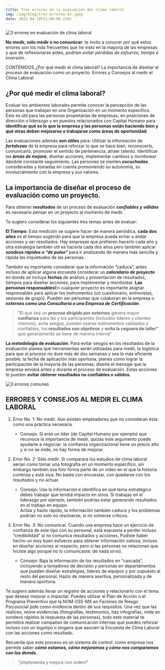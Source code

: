```yaml
---
title: Tres errores en la evaluación del clima laboral
img: /img/blog/tres-errores-ev.jpeg
date: 2022-04-19t11:00:00.220z
---
```

![3 errores en evaluación de clima laboral](/img/blog/tres-errores-ev.jpeg "3 errores en evaluación de clima laboral")

**No medir, sólo medir o no comunicar**: te invito a conocer por qué estos errores son los más frecuentes que he visto en la mayoría de las empresas y que de reflexionarse antes, *podrían evitar pérdidas de esfuerzo, tiempo e inversión*.



CONTENIDOS
¿Por qué medir el clima laboral?
La importancia de diseñar el proceso de evaluación como un proyecto.
Errores y Consejos al medir el Clima Laboral

## ¿Por qué medir el clima laboral?

Evaluar los ambientes laborales permite conocer la percepción de las personas que trabajan en una Organización en un momento específico. Esto es útil para  las personas propietarias de empresas, en posiciones de dirección o liderazgo y en puestos relacionados con Capital Humano para **identificar qué es lo que la empresa y las personas están haciendo bien y qué otras deben mejorarse o trabajarse como áreas de oportunidad**.

Las evaluaciones además **son útiles** para:
Utilizar la información de ***fortalezas*** de la empresa para reforzar lo que se hace bien, reconocerlo, comunicarlo, promover el sentido de pertenencia, atraer talento. 
Identificar las ***áreas de mejora***, diseñar acciones, implementar cambios y monitorear dándole constante seguimiento.
Las personas se sienten ***escuchadas***, consideradas y tomadas en cuenta promoviendo su autonomía, su involucramiento con la empresa y sus valores.


## La importancia de diseñar el proceso de evaluación como un proyecto.

Para obtener **resultados** de un proceso de evaluación ***confiables y válidos*** es necesario pensar en un proyecto al momento de medir. 

Te sugiero considerar los siguientes tres temas antes de evaluar:

**El Tiempo**: Esta medición se sugiere hacer de manera periódica, **cada dos años** es el tiempo sugerido para que la empresa pueda echar a andar acciones y ver resultados. 
Hay empresas que prefieren hacerlo cada año y otra estrategia también útil  es hacerla cada dos años pero también aplicar ***sondeos rápidos o “de pulso”*** para ir analizando de manera más sencilla y rápida las inquietudes de las personas. 

También es importante considerar que la información “caduca”, antes incluso de aplicar alguna encuesta considerar un ***calendario de proyecto*** en donde se incluya **fechas** de análisis y presentación de resultados, tiempos para diseñar acciones, para implementar y monitorear. 
**Las personas responsables**En cualquier proyecto es importante asignar responsables para aplicar los instrumentos (un cuestionario, entrevistas, sesiones de grupo). Pueden ser personas que colaboran en la empresa o ***externos como una Consultoría o una Empresa de Certificación***. 

>  “El que sea un ***proceso dirigido por externos*** genera mayor **confianza** para las y los participantes (incluidos líderes y clientes internos), evita sesgos, pueden usarse instrumentos validados y confiables, los **resultados son objetivos** y **evita la ceguera de taller”** que generalmente se tiene de manera interna” 

**La metodología de evaluación**: Para evitar sesgos en los resultados de la evaluación planea qué herramientas serán utilizadas para medir, la logística para que el proceso no dure más de dos semanas y sea lo más eficiente posible,  la fecha de aplicación más oportuna, planea cómo lograr la participación de la mayoría de las personas, diseña el mensaje que la empresa enviará antes y durante el proceso de evaluación. Estas acciones te pueden **evitar obtener resultados no confiables o válidos**.  

![3 errores comunes](/img/blog/errores-comunes.jpeg "3 errores comunes")

## ERRORES Y CONSEJOS AL MEDIR EL CLIMA LABORAL


1. Error No. 1: No medir. Aún existen empleadores que no consideran ésta como una práctica necesaria.

    * Consejo. Si eres un líder (de Capital Humano por ejemplo) que reconoce la importancia de medir, quizás este argumento puede ayudarte a negociar:  la confianza organizacional tiene un precio alto y si no se mide, no hay forma de mejorar. 


2. Error No. 2: Sólo medir. Si comparara los estudios de clima laboral serían como tomar una fotografía en un momento específico, sin embargo también esa foto forma parte de un video en el que la historia continúa y está viva. No basta con encuestar, con quedarse con los resultados y no actuar.  

    * Consejo: Usa la información e identifica en qué tema estratégico debes trabajar que tendrá impacto en otros. Si trabajas en el liderazgo por ejemplo, también podrías estar generando resultados en el trabajo en equipo. <br /> Actúa y hazlo rápido, la información también caduca y los problemas podrían no solo no resolverse, si no volverse críticos.
 


3. Error No. 3: No comunicar. Cuando una empresa hace un ejercicio de confianza de este tipo con su personal, está expuesta a perder incluso “credibilidad” si no comunica resultados y acciones. Pudiste haber hecho un muy buen esfuerzo para obtener información valiosa, incluso en diseñar acciones al respecto, pero si las personas no relacionan que hiciste algo porque no lo comunicaste: de nada sirvió.

    * Consejo: Baja la información de los resultados en “cascada”, incluyendo a tomadores de decisión y personas en departamentos que pueden diseñar estratégias, líderes de equipos y por supuesto al resto del personal. Hazlo de manera asertiva, personalizada y de manera oportuna. 

Te sugiero además llevar  un registro de acciones y relacionarlo  con el tema que deseas mejorar o impactar. Puedes utilizar el Plan de Acción o el Programa Preventivo que la NOM-035-MX en Factores de Riesgo Psicosocial  pide como evidencia dentro de sus requisitos. 
Una vez que las realices, reúne evidencias (fotografías, testimonios, haz infografías, mide en sondeos rápidos la respuesta de las personas), todo este material te permitirá realizar campañas de comunicación internas que puedes reforzar incluso con un logotipo o slogans que asocien la Encuesta de Clima Laboral con las acciones como resultado. 



Recuerda que este proceso es un sistema de control: como empresa nos permite saber ***cómo estamos, cómo mejoramos y cómo nos comparamos con los demás***. 
> “¡Implementa y mejora con orden!”
